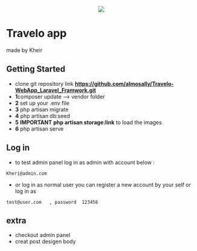 <p align="center"><img src="https://laravel.com/assets/img/components/logo-laravel.svg"></p>


# Travelo app
made by Kheir

## Getting Started
* clone git repository link **https://github.com/almosally/Travelo-WebApp_Laravel_Framwork.git**
* **1**composer update --> vendor folder
* **2** set up your .env file
* **3** php artisan migrate
* **4** php artisan db:seed
* **5** **IMPORTANT** **php artisan storage:link** to load the images
* **6** php artisan serve

## Log in
* to test admin panel log in as admin with account below :
```
Kheri@admin.com 
```

* or log in as normal user 
you can register a new account by your self or log in as 
```
test@user.com   , password  123456
```


## extra
* checkout admin panel
* creat post desigen body


